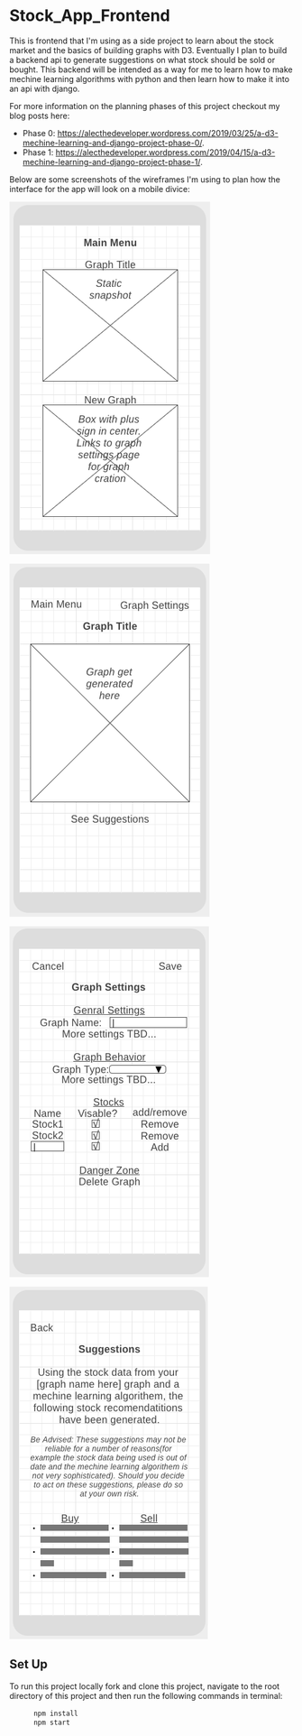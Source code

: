 # Stock_App_Frontend



This is frontend that I'm using as a side project to learn about the stock market and the basics of building graphs with D3. Eventually I plan to build a backend api to generate suggestions on what stock should be sold or bought. This backend will be intended as a way for me to learn how to make mechine learning algorithms with python and then learn how to make it into an api with django.


For more information on the planning phases of this project checkout my blog posts here:

 * Phase 0: https://alecthedeveloper.wordpress.com/2019/03/25/a-d3-mechine-learning-and-django-project-phase-0/. 
 * Phase 1: https://alecthedeveloper.wordpress.com/2019/04/15/a-d3-mechine-learning-and-django-project-phase-1/.


Below are some screenshots of the wireframes I'm using to plan how the interface for the app will look on a mobile divice:
 
![menu page](./Menu_Page.png)

![graph page](./Graph_Page.png)

![settings page](./Settings_Page.png)

![suggestions page](./Suggestions_Page.png)


Set Up
------
To run this project locally fork and clone this project, navigate to the root directory of this project and then run the following commands in terminal: 

          npm install
          npm start